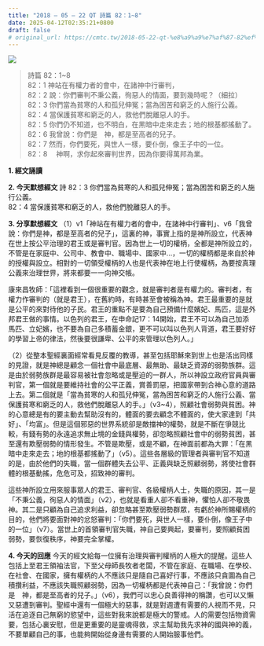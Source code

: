 ```yaml
---
title: "2018 – 05 – 22 QT 詩篇 82：1~8"
date: 2025-04-12T02:35:21+0800
draft: false
# original_url: https://cmtc.tw/2018-05-22-qt-%e8%a9%a9%e7%af%87-82%ef%bc%9a18
---
```


![](/images/qt.jpg)
> 詩篇 82：1\~8  
> 82：1 神站在有權力者的會中，在諸神中行審判，  
> 82：2 說：你們審判不秉公義，徇惡人的情面，要到幾時呢？（細拉）  
> 82：3 你們當為貧寒的人和孤兒伸冤；當為困苦和窮乏的人施行公義。  
> 82：4 當保護貧寒和窮乏的人，救他們脫離惡人的手。  
> 82：5 你們仍不知道，也不明白，在黑暗中走來走去；地的根基都搖動了。  
> 82：6 我曾說：你們是　神，都是至高者的兒子。  
> 82：7 然而，你們要死，與世人一樣，要仆倒，像王子中的一位。  
> 82：8 　神啊，求你起來審判世界，因為你要得萬邦為業。

**1. 經文誦讀**

**2.  今天默想經文**
詩 82：3 你們當為貧寒的人和孤兒伸冤；當為困苦和窮乏的人施行公義。  
82：4 當保護貧寒和窮乏的人，救他們脫離惡人的手。

**3. 分享默想經文**
（1）v1「神站在有權力者的會中，在諸神中行審判」、v6「我曾說：你們是神，都是至高者的兒子」，這裏的神，事實上指的是神所設立，代表神在世上按公平治理的君王或是審判官。因為世上一切的權柄，全都是神所設立的，不管是在家庭中、公司中、教會中、職場中、國家中…，一切的權柄都是來自於神的授權與設立。相對的一切領受權柄的人也是代表神在地上行使權柄，為要按真理公義來治理世界，將來都要一一向神交帳。

康來昌牧師：「這裡看到一個很重要的觀念，就是審判者是有權力的。審判者，有權力作審判的（就是君王），在舊約時，有時甚至會被稱為神。君王最重要的是就是公平的來對待他的子民。君王的重點不是要為自己預備什麼嬪妃、馬匹，這是外邦君王做的事情。以色列的君王，在申命記17：14開始，君王不可以為自己加添馬匹、立妃嬪，也不要為自己多積蓄金銀，更不可以叫以色列人背道，君王要好好的學習上帝的律法，然後要很謙卑、公平的來管理以色列人。」

（2）從整本聖經裏面經常看見反覆的教導，甚至包括耶穌來到世上也是活出同樣的見證，就是神總是顧念一個社會中最底層、最無助、最缺乏資源的弱勢族群。這是由於弱勢族群是最容易被社會忽略或是壓迫的一群人，所以神設立政府官員與審判官，第一個就是要維持社會的公平正義，賞善罰惡，把國家帶到合神心意的道路上去。第二個就是「當為貧寒的人和孤兒伸冤，當為困苦和窮乏的人施行公義、當保護貧寒和窮乏的人，救他們脫離惡人的手。」（v3\~4），照顧社會弱勢與貧困。神的心意總是有的要主動去幫助沒有的，體面的要去顧念不體面的，使大家達到「共好」、「均富」。但是這個邪惡的世界系統卻是敵擋神的權勢，就是不斷在爭競比較，有錢有勢的永遠追求無止境的金錢與權勢，卻忽略照顧社會中的弱勢貧困，甚至還有欺壓弱勢的情形發生。不管是欺壓，或是不顧，在神面前都為大罪：「在黑暗中走來走去；地的根基都搖動了」（v5）。這些各層級的管理者與審判官不知道的是，由於他們的失職，當一個群體失去公平、正義與缺乏照顧弱勢，將使社會群體的根基動搖，危危可及，招致神的審判。

這些神所設立用來服事眾人的君王、審判官、各級權柄人士，失職的原因，其一是「不秉公義，徇惡人的情面」（v2），也就是看重人卻不看重神，懼怕人卻不敬畏神。其二是只顧為自己追求利益，卻忽略甚至欺壓弱勢群眾，有虧於神所賜權柄的目的，他們將要面對神的忿怒審判：「你們要死，與世人一樣，要仆倒，像王子中的一位」（v7）。當世上的首領審判官失職，神自己要興起，要審判，要照顧貧困弱勢，要恢復秩序，神要完全掌權。

**4. 今天的回應**
今天的經文給每一位擁有治理與審判權柄的人極大的提醒。這些人包括上至君王領袖法官，下至父母師長牧者老闆，不管在家庭、在職場、在學校、在社會、在國家，擁有權柄的人不應該只是隨自己喜好行事，不應該只貪圖為自己積攢利益，不應該失職照顧弱勢，因為一切權柄都是代表神自己：「我曾說：你們是　神，都是至高者的兒子。」（v6），我們可以忠心良善得神的稱讚，也可以又懶又惡遭到審判。聖經中還有一個極大的惡事，就是對週遭有需要的人視而不見，只活在追逐自己無窮的慾望中，這些對我來說都是極大的警戒。人的需要包括物資需要，包括心裏安慰，但是更重要的是靈魂得救，求主幫助我先求神的國與神的義，不要單顧自己的事，也能夠開始從身邊有需要的人開始服事他們。
